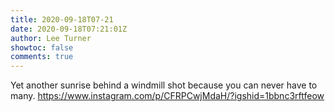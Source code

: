```yaml
---
title: 2020-09-18T07-21
date: 2020-09-18T07:21:01Z
author: Lee Turner
showtoc: false
comments: true
---
```


Yet another sunrise behind a windmill shot because you can never have to many. https://www.instagram.com/p/CFRPCwjMdaH/?igshid=1bbnc3rftfeow

